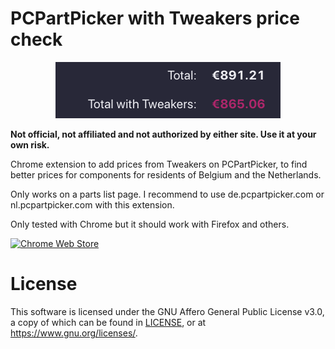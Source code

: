# PCPartPicker with Tweakers price check

<center><img src="screenshot.png"/></center>

**Not official, not affiliated and not authorized by either site. Use it at your own risk.**

Chrome extension to add prices from Tweakers on PCPartPicker, to find better prices for components for residents of Belgium and the Netherlands.

Only works on a parts list page. I recommend to use de.pcpartpicker.com or nl.pcpartpicker.com with this extension.

Only tested with Chrome but it should work with Firefox and others.

[![Chrome Web Store](https://developer.chrome.com/webstore/images/ChromeWebStore_BadgeWBorder_v2_206x58.png)](https://chrome.google.com/webstore/detail/ooloppgahohjflagpamnkngbkimfpeko)

# License

This software is licensed under the GNU Affero General Public License v3.0, a copy of which can be found in [LICENSE](LICENSE), or at https://www.gnu.org/licenses/.
